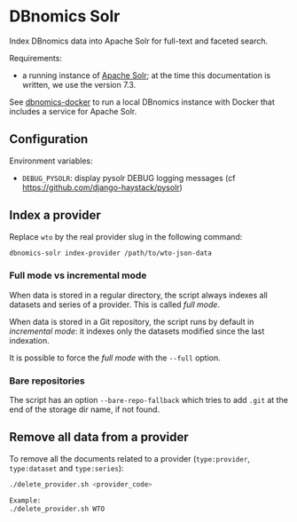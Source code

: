 # DBnomics Solr

Index DBnomics data into Apache Solr for full-text and faceted search.

Requirements:

- a running instance of [Apache Solr](http://lucene.apache.org/solr/); at the time this documentation is written, we use the version 7.3.

See [dbnomics-docker](https://git.nomics.world/dbnomics/dbnomics-docker) to run a local DBnomics instance with Docker that includes a service for Apache Solr.

## Configuration

Environment variables:

- `DEBUG_PYSOLR`: display pysolr DEBUG logging messages (cf https://github.com/django-haystack/pysolr)

## Index a provider

Replace `wto` by the real provider slug in the following command:

```bash
dbnomics-solr index-provider /path/to/wto-json-data
```

### Full mode vs incremental mode

When data is stored in a regular directory, the script always indexes all datasets and series of a provider. This is called _full mode_.

When data is stored in a Git repository, the script runs by default in _incremental mode_: it indexes only the datasets modified since the last indexation.

It is possible to force the _full mode_ with the `--full` option.

### Bare repositories

The script has an option `--bare-repo-fallback` which tries to add `.git` at the end of the storage dir name, if not found.

## Remove all data from a provider

To remove all the documents related to a provider (`type:provider`, `type:dataset` and `type:series`):

```bash
./delete_provider.sh <provider_code>

Example:
./delete_provider.sh WTO
```
